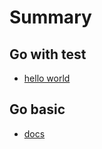 # Summary

## Go with test

* [hello world](gotest/001.helloworld.md)

## Go basic

* [docs](gobasic/001.doc.md)